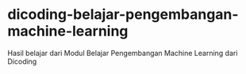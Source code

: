 # dicoding-belajar-pengembangan-machine-learning
Hasil belajar dari Modul Belajar Pengembangan Machine Learning dari Dicoding
